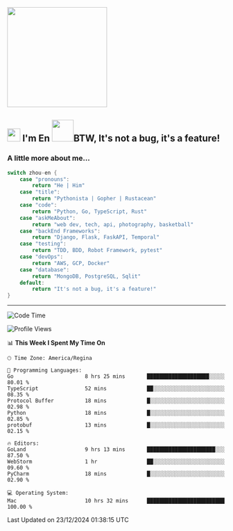 <img align='center' src="https://media.giphy.com/media/GP1TJJSV4Ys1r64q2A/giphy.gif" width="230">

<h2><img src="https://emojis.slackmojis.com/emojis/images/1531849430/4246/blob-sunglasses.gif?1531849430" width="30"/> I'm En <img src="https://media.giphy.com/media/12oufCB0MyZ1Go/giphy.gif" width="50">BTW, It's not a bug, it's a feature!</h2>


<!-- <img align='right' src="https://media.giphy.com/media/M9gbBd9nbDrOTu1Mqx/giphy.gif" width="230"> -->


### A little more about me... 
<!--
```javascript
const zhou-en = {
    pronouns: "He" | "Him",
    title: "Pythonista" | "Gopher" | "Rustacean",
    code: ["Python", "Go", "Rust", "TypeScript"],
    askMeAbout: ["web dev", "tech", "app dev", "photography"],
    technologies: {
        backEnd: {
            python: ["Django", "Flask", "FaskAPI"],
            go: []
        },
        scraping: ["selenium", "scrapy", "spider"],
        testing: ["Robot Framework"],
        devOps: ["AWS", "Docker", "GCP", "Nginx"],
        databases: ["mongo", "postgresql", "sqlite"],
        misc: ["Firebase", "Heroku"]
    },
    architecture: ["Event Driven Architecture", "Microservices"],
    currentFocus: ["Temporal", "Rust"],
    funFact: "It's not a bug, it's a feature!"
};
```
  -->

```go
switch zhou-en {
    case "pronouns":
        return "He | Him"
    case "title":
        return "Pythonista | Gopher | Rustacean"
    case "code":
        return "Python, Go, TypeScript, Rust"
    case "askMeAbout":
        return "web dev, tech, api, photography, basketball"
    case "backEnd Frameworks":
        return "Django, Flask, FaskAPI, Temporal"
    case "testing":
        return "TDD, BDD, Robot Framework, pytest"
    case "devOps":
        return "AWS, GCP, Docker"
    case "database":
        return "MongoDB, PostgreSQL, Sqlit"
    default:
        return "It's not a bug, it's a feature!"
}
```




---
<!--START_SECTION:waka-->
![Code Time](http://img.shields.io/badge/Code%20Time-1%2C939%20hrs%2053%20mins-blue)

![Profile Views](http://img.shields.io/badge/Profile%20Views-2-blue)

📊 **This Week I Spent My Time On** 

```text
🕑︎ Time Zone: America/Regina

💬 Programming Languages: 
Go                       8 hrs 25 mins       ████████████████████░░░░░   80.01 % 
TypeScript               52 mins             ██░░░░░░░░░░░░░░░░░░░░░░░   08.35 % 
Protocol Buffer          18 mins             █░░░░░░░░░░░░░░░░░░░░░░░░   02.98 % 
Python                   18 mins             █░░░░░░░░░░░░░░░░░░░░░░░░   02.85 % 
protobuf                 13 mins             █░░░░░░░░░░░░░░░░░░░░░░░░   02.15 % 

🔥 Editors: 
GoLand                   9 hrs 13 mins       ██████████████████████░░░   87.50 % 
WebStorm                 1 hr                ██░░░░░░░░░░░░░░░░░░░░░░░   09.60 % 
PyCharm                  18 mins             █░░░░░░░░░░░░░░░░░░░░░░░░   02.90 % 

💻 Operating System: 
Mac                      10 hrs 32 mins      █████████████████████████   100.00 % 
```


 Last Updated on 23/12/2024 01:38:15 UTC
<!--END_SECTION:waka-->
